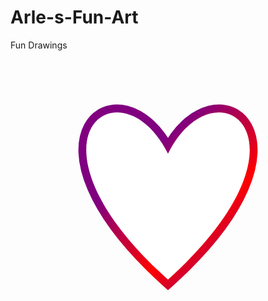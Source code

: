 # Arle-s-Fun-Art
Fun Drawings
<body>

<svg viewBox="0 0 100 100">
  <defs>
    <linearGradient id="heartGradient" x1="0%" y1="12%" x2="120%" y2="140%">
      <stop offset="20%" stop-color="purple" />
      <stop offset="50%" stop-color="red" />
      <stop offset="100%" stop-color="blue" />
    </linearGradient>
  </defs>
  <!-- Outer heart (colored stroke) -->
  <path
    d="M50 30
       C35 0, 0 25, 50 70
       C100 25, 65 0, 50 30"
    fill="purple"
    stroke="url(#heartGradient)"
    stroke-width="5"
  />
  <!-- Inner heart (black) -->
  <path
    d="M50 30
       C35 0, 0 25, 50 70
       C100 25, 65 0, 50 30"
    fill="white"
    stroke="bluepurple"
  />
</svg>

</body>
</html>